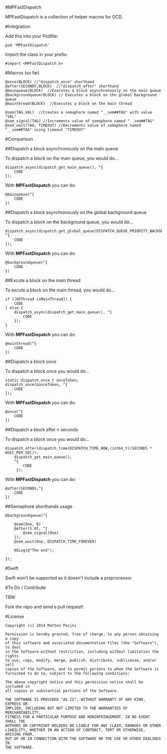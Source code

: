 #MPFastDispatch

MPFastDispatch is a collection of helper macros for GCD.

#Integration

Add this into your Podfile:

    pod 'MPFastDispatch'

Import the class in your prefix:

    #import <MPFastDispatch.h>

#Macros (so far)

    @once(BLOCK) //"dispatch_once" shorthand
    @after(SECONDS,BLOCK)  //"dispatch_after" shorthand
    @mainqueue(BLOCK)  //Executes a block asynchronously on the main queue
    @backgroundqueue(BLOCK) // Executes a block on the global background queue
    @mainthread(BLOCK)  //Executes a block on the main thread
    
    @sem(TAG,VAL)  //Creates a semaphore named "__sem##TAG" with value "VAL"
    @sem_signal(TAG) //Increments value of semaphore named "__sem##TAG"
    @sem_wait(TAG, TIMEOUT) //Decrements value of semaphore named "__sem##TAG" using timeout "TIMEOUT"

#Comparison

##Dispatch a block asynchronously on the main queue

To dispatch a block on the main queue, you would do...

    dispatch_async(dispatch_get_main_queue(), ^{
        CODE
    });

With **MPFastDispatch** you can do:

    @mainqueue(^{
        CODE
    })

##Dispatch a block asynchronously on the global background queue

To dispatch a block on the background  queue, you would do...

    dispatch_async(dispatch_get_global_queue(DISPATCH_QUEUE_PRIORITY_BACKGROUND,0), ^{
        CODE
    });

With **MPFastDispatch** you can do:

    @backgroundqueue(^{
        CODE
    })

##Excute a block on the main thread

To excute a block on the main thread, you would do...

    if ([NSThread isMainThread]) {
        CODE
    } else {
        dispatch_async(dispatch_get_main_queue(), ^{
            CODE
        });
    }

With **MPFastDispatch** you can do:

    @mainthread(^{
        CODE
    })

##Dispatch a block once

To dispatch a block once you would do...

    static dispatch_once_t onceToken;
    dispatch_once(&onceToken, ^{
        CODE
    });

With **MPFastDispatch** you can do:

    @once(^{
        CODE
    })


##Dispatch a block after n seconds

To dispatch a block once you would do...

    dispatch_after(dispatch_time(DISPATCH_TIME_NOW,(int64_t)(SECONDS * NSEC_PER_SEC)), 
        dispatch_get_main_queue(), 
        ^{
            CODE
         });

With **MPFastDispatch** you can do:

    @after(SECONDS,^{
        CODE
    })

##Semaphore shorthands usage

    @backgroundqueue(^{
        
        @sem(One, 0)
        @after(5.0f, ^{
            @sem_signal(One)
        });
        @sem_wait(One, DISPATCH_TIME_FOREVER)
        
        NSLog(@"The end");
        
    });


#Swift

Swift won't be supported as it doesn't include a preprocessor.

#To Do / Contribute

TBW

Fork the repo and send a pull request!

#License

    Copyright (c) 2014 Matteo Pacini
    
    Permission is hereby granted, free of charge, to any person obtaining a copy
    of this software and associated documentation files (the "Software"), to deal
    in the Software without restriction, including without limitation the rights
    to use, copy, modify, merge, publish, distribute, sublicense, and/or sell
    copies of the Software, and to permit persons to whom the Software is
    furnished to do so, subject to the following conditions:
    
    The above copyright notice and this permission notice shall be included in
    all copies or substantial portions of the Software.
    
    THE SOFTWARE IS PROVIDED "AS IS", WITHOUT WARRANTY OF ANY KIND, EXPRESS OR
    IMPLIED, INCLUDING BUT NOT LIMITED TO THE WARRANTIES OF MERCHANTABILITY,
    FITNESS FOR A PARTICULAR PURPOSE AND NONINFRINGEMENT. IN NO EVENT SHALL THE
    AUTHORS OR COPYRIGHT HOLDERS BE LIABLE FOR ANY CLAIM, DAMAGES OR OTHER
    LIABILITY, WHETHER IN AN ACTION OF CONTRACT, TORT OR OTHERWISE, ARISING FROM,
    OUT OF OR IN CONNECTION WITH THE SOFTWARE OR THE USE OR OTHER DEALINGS IN
    THE SOFTWARE.

